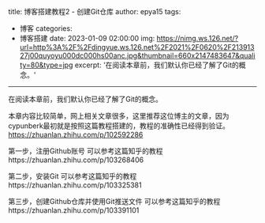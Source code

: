 title: 博客搭建教程2 - 创建Git仓库
author: epya15
tags:
  - 博客
categories:
  - 博客搭建
date: 2023-01-09 02:00:00
img: https://nimg.ws.126.net/?url=http%3A%2F%2Fdingyue.ws.126.net%2F2021%2F0620%2F21391327j00quyoyu000dc000hs00anc.jpg&thumbnail=660x2147483647&quality=80&type=jpg
excerpt: '在阅读本章前，我们默认你已经了解了Git的概念。'
---
在阅读本章前，我们默认你已经了解了Git的概念。

本章内容比较简单，网上相关文章很多，这里推荐这位博主的文章，因为cypunberk最初就是按照这篇教程搭建的，教程的准确性已经得到验证。
https://zhuanlan.zhihu.com/p/102592286

第一步，注册Github账号
可以参考这篇知乎的教程https://zhuanlan.zhihu.com/p/103268406

第二步，安装Git
可以参考这篇知乎的教程https://zhuanlan.zhihu.com/p/103325381

第三步，创建Github仓库并使用Git推送文件
可以参考这篇知乎的教程https://zhuanlan.zhihu.com/p/103391101